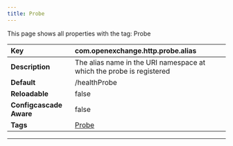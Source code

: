 ```yaml
---
title: Probe
---
```


This page shows all properties with the tag: Probe

| __Key__ | com.openexchange.http.probe.alias |
|:----------------|:--------|
| __Description__ | The alias name in the URI namespace at which the probe is registered<br> |
| __Default__ | /healthProbe |
| __Reloadable__ | false |
| __Configcascade Aware__ | false |
| __Tags__ | <a href="https://documentation.open-xchange.com/latest/middleware/configuration/tags/Probe.html">Probe</a> |

---

